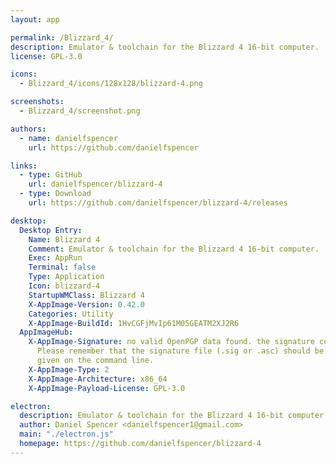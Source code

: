 ```yaml
---
layout: app

permalink: /Blizzard_4/
description: Emulator & toolchain for the Blizzard 4 16-bit computer.
license: GPL-3.0

icons:
  - Blizzard_4/icons/128x128/blizzard-4.png

screenshots:
  - Blizzard_4/screenshot.png

authors:
  - name: danielfspencer
    url: https://github.com/danielfspencer

links:
  - type: GitHub
    url: danielfspencer/blizzard-4
  - type: Download
    url: https://github.com/danielfspencer/blizzard-4/releases

desktop:
  Desktop Entry:
    Name: Blizzard 4
    Comment: Emulator & toolchain for the Blizzard 4 16-bit computer.
    Exec: AppRun
    Terminal: false
    Type: Application
    Icon: blizzard-4
    StartupWMClass: Blizzard 4
    X-AppImage-Version: 0.42.0
    Categories: Utility
    X-AppImage-BuildId: 1HvCGFjMvIp61M05GEATM2XJ2R6
  AppImageHub:
    X-AppImage-Signature: no valid OpenPGP data found. the signature could not be verified.
      Please remember that the signature file (.sig or .asc) should be the first file
      given on the command line.
    X-AppImage-Type: 2
    X-AppImage-Architecture: x86_64
    X-AppImage-Payload-License: GPL-3.0

electron:
  description: Emulator & toolchain for the Blizzard 4 16-bit computer.
  author: Daniel Spencer <danielfspencer1@gmail.com>
  main: "./electron.js"
  homepage: https://github.com/danielfspencer/blizzard-4
---
```

